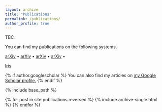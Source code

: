 ```yaml
---
layout: archive
title: "Publications"
permalink: /publications/
author_profile: true
---
```


TBC

You can find my publications on the following systems.



<a href="{{ author.arxiv }}"><i class="ai ai-fw ai-arxiv"></i> arXiv</a> &bull;
<a href="{{ author.dblp }}"><i class="ai ai-fw ai-dblp"></i> arXiv</a> &bull;
<a href="{{ author.orcid }}"><i class="ai ai-fw ai-orcid"></i> arXiv</a> &bull;
<a href="{{ author.researchgate }}"><i class="ai ai-fw ai-researchgate"></i> arXiv</a> &bull;


<!-- [arXiv](https://arxiv.org/a/guedj_b_1.html) -->

<!-- [dblp](https://dblp.uni-trier.de/pers/hd/g/Guedj:Benjamin) -->

<!-- [HAL](https://haltools.inria.fr/Public/afficheRequetePubli.php?auteur_exp=Benjamin%2C+Guedj&CB_auteur=oui&CB_titre=oui&CB_identifiant=oui&CB_article=oui&CB_DOI=oui&CB_typdoc=oui&langue=Anglais&tri_exp=annee_publi&tri_exp2=typdoc&tri_exp3=date_publi&ordre_aff=AT&Fen=Aff&css=../css/styles_publicationsHAL.css) -->

[Iris](http://iris.ucl.ac.uk/iris/browse/profile?upi=BGUED94)

<!-- [ResearchGate](https://www.researchgate.net/profile/Benjamin_Guedj) -->

<!-- [Google Scholar](https://scholar.google.fr/citations?user=q-JTC2sAAAAJ&hl=fr) -->

<!-- [ORCID](https://orcid.org/0000-0003-1237-7430) -->



{% if author.googlescholar %}
  You can also find my articles on <u><a href="{{author.googlescholar}}">my Google Scholar profile</a>.</u>
{% endif %}

{% include base_path %}

{% for post in site.publications reversed %}
  {% include archive-single.html %}
{% endfor %}
